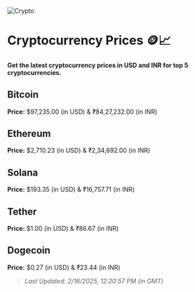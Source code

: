 
![Crypto](https://www.techguide.com.au/wp-content/uploads/2020/11/crypto3.jpeg)

# Cryptocurrency Prices 🪙📈

#### Get the latest cryptocurrency prices in USD and INR for top 5 cryptocurrencies.

## Bitcoin

**Price:** $97,235.00 (in USD) & ₹84,27,232.00 (in INR)

## Ethereum

**Price:** $2,710.23 (in USD) & ₹2,34,892.00 (in INR)

## Solana

**Price:** $193.35 (in USD) & ₹16,757.71 (in INR)

## Tether

**Price:** $1.00 (in USD) & ₹86.67 (in INR)

## Dogecoin

**Price:** $0.27 (in USD) & ₹23.44 (in INR)

> _Last Updated: 2/16/2025, 12:20:57 PM (in GMT)_

